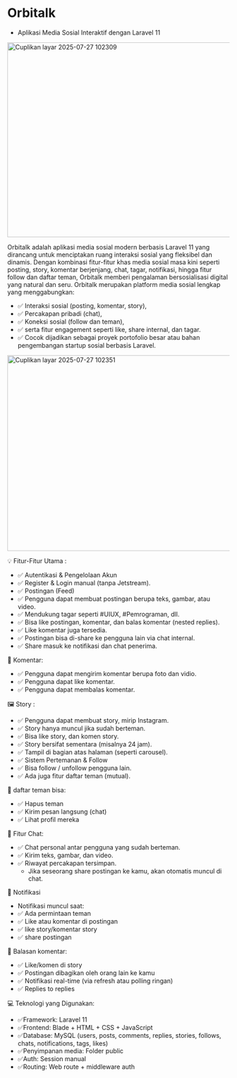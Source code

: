 # Orbitalk 
- Aplikasi Media Sosial Interaktif dengan Laravel 11



 
 <img width="936" height="442" alt="Cuplikan layar 2025-07-27 102309" src="https://github.com/user-attachments/assets/776c3161-22a5-4c9a-a4b5-72c21ededbdd" />




Orbitalk adalah aplikasi media sosial modern berbasis Laravel 11 yang dirancang untuk menciptakan ruang interaksi sosial yang fleksibel dan dinamis. Dengan kombinasi fitur-fitur khas media sosial masa kini seperti posting, story, komentar berjenjang, chat, tagar, notifikasi, hingga fitur follow dan daftar teman, Orbitalk memberi pengalaman bersosialisasi digital yang natural dan seru.
Orbitalk merupakan platform media sosial lengkap yang menggabungkan:
- ✅ Interaksi sosial (posting, komentar, story),
- ✅ Percakapan pribadi (chat),
- ✅ Koneksi sosial (follow dan teman),
- ✅ serta fitur engagement seperti like, share internal, dan tagar.
- ✅ Cocok dijadikan sebagai proyek portofolio besar atau bahan pengembangan startup sosial berbasis Laravel.



<img width="934" height="444" alt="Cuplikan layar 2025-07-27 102351" src="https://github.com/user-attachments/assets/928753b3-4e0d-4fca-9f0e-4fc85bd8ecfa" />




💡 Fitur-Fitur Utama :
   - ✅ Autentikasi & Pengelolaan Akun
   - ✅ Register & Login manual (tanpa Jetstream).
   - ✅ Postingan (Feed)
   - ✅ Pengguna dapat membuat postingan berupa teks, gambar, atau video.
   - ✅ Mendukung tagar seperti #UIUX, #Pemrograman, dll.
   - ✅ Bisa like postingan, komentar, dan balas komentar (nested replies).
   - ✅ Like komentar juga tersedia.
   - ✅ Postingan bisa di-share ke pengguna lain via chat internal.
   - ✅ Share masuk ke notifikasi dan chat penerima.

💬 Komentar:
   - ✅ Pengguna dapat mengirim komentar berupa foto dan vidio.
   - ✅ Pengguna dapat like komentar.
   - ✅ Pengguna dapat membalas komentar.

🖼️ Story :
   - ✅ Pengguna dapat membuat story, mirip Instagram.
   - ✅ Story hanya muncul jika sudah berteman.
   - ✅ Bisa like story, dan komen story.
   - ✅ Story bersifat sementara (misalnya 24 jam).
   - ✅ Tampil di bagian atas halaman (seperti carousel).
   - ✅ Sistem Pertemanan & Follow
   - ✅ Bisa follow / unfollow pengguna lain.
   - ✅ Ada juga fitur daftar teman (mutual).

👥 daftar teman bisa:
   - ✅ Hapus teman
   - ✅ Kirim pesan langsung (chat)
   - ✅ Lihat profil mereka


📨 Fitur Chat:
   - ✅ Chat personal antar pengguna yang sudah berteman.
   - ✅ Kirim teks, gambar, dan video.
   - ✅ Riwayat percakapan tersimpan.
      - Jika seseorang share postingan ke kamu, akan otomatis muncul di chat.


🔔 Notifikasi
  - Notifikasi muncul saat:
  -  ✅ Ada permintaan teman
  -  ✅ Like atau komentar di postingan
  -  ✅ like story/komentar story
  -  ✅ share postingan

🔁 Balasan komentar:
   - ✅ Like/komen di story
   - ✅ Postingan dibagikan oleh orang lain ke kamu
   - ✅ Notifikasi real-time (via refresh atau polling ringan)
   - ✅ Replies to replies
  

💻 Teknologi yang Digunakan:
   - ✅Framework: Laravel 11
   - ✅Frontend: Blade + HTML + CSS + JavaScript
   - ✅Database: MySQL (users, posts, comments, replies, stories, follows, chats, notifications, tags, likes)
   - ✅Penyimpanan media: Folder public
   - ✅Auth: Session manual
   - ✅Routing: Web route + middleware auth



